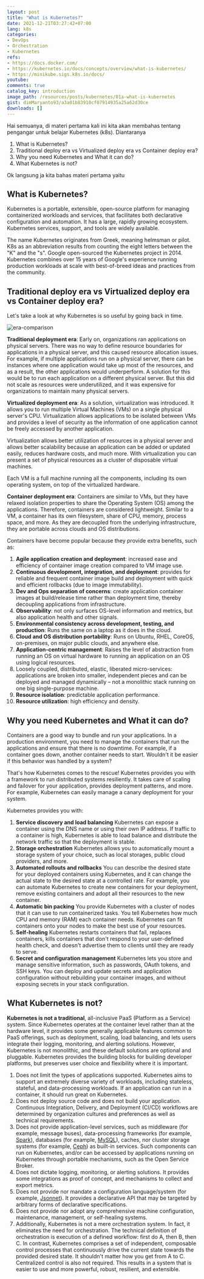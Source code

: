 ```yaml
---
layout: post
title: "What is Kubernetes?"
date: 2021-12-21T03:27:42+07:00
lang: k8s
categories:
- DevOps
- Orchestration
- Kubernetes
refs: 
- https://docs.docker.com/
- https://kubernetes.io/docs/concepts/overview/what-is-kubernetes/
- https://minikube.sigs.k8s.io/docs/
youtube: 
comments: true
catalog_key: introduction
image_path: /resources/posts/kubernetes/01a-what-is-kubernetes
gist: dimMaryanto93/a3a01b83910cf07914935a25a62d30ce
downloads: []
---
```


Hai semuanya, di materi pertama kali ini kita akan membahas tentang pengangar untuk belajar Kubernetes (k8s). Diantaranya

1. What is Kubernetes?
2. Traditional deploy era vs Virtualized deploy era vs Container deploy era?
3. Why you need Kubernetes and What it can do?
4. What Kubernetes is not?

Ok langsung ja kita bahas materi pertama yaitu

## What is Kubernetes?

Kubernetes is a portable, extensible, open-source platform for managing containerized workloads and services, that facilitates both declarative configuration and automation. It has a large, rapidly growing ecosystem. Kubernetes services, support, and tools are widely available.

The name Kubernetes originates from Greek, meaning helmsman or pilot. K8s as an abbreviation results from counting the eight letters between the "K" and the "s". Google open-sourced the Kubernetes project in 2014. Kubernetes combines over 15 years of Google's experience running production workloads at scale with best-of-breed ideas and practices from the community.

## Traditional deploy era vs Virtualized deploy era vs Container deploy era?

Let's take a look at why Kubernetes is so useful by going back in time.

![era-comparison](https://d33wubrfki0l68.cloudfront.net/26a177ede4d7b032362289c6fccd448fc4a91174/eb693/images/docs/container_evolution.svg)

**Traditional deployment era**: Early on, organizations ran applications on physical servers. There was no way to define resource boundaries for applications in a physical server, and this caused resource allocation issues. For example, if multiple applications run on a physical server, there can be instances where one application would take up most of the resources, and as a result, the other applications would underperform. A solution for this would be to run each application on a different physical server. But this did not scale as resources were underutilized, and it was expensive for organizations to maintain many physical servers.

**Virtualized deployment era**: As a solution, virtualization was introduced. It allows you to run multiple Virtual Machines (VMs) on a single physical server's CPU. Virtualization allows applications to be isolated between VMs and provides a level of security as the information of one application cannot be freely accessed by another application.

Virtualization allows better utilization of resources in a physical server and allows better scalability because an application can be added or updated easily, reduces hardware costs, and much more. With virtualization you can present a set of physical resources as a cluster of disposable virtual machines.

Each VM is a full machine running all the components, including its own operating system, on top of the virtualized hardware.

**Container deployment era**: Containers are similar to VMs, but they have relaxed isolation properties to share the Operating System (OS) among the applications. Therefore, containers are considered lightweight. Similar to a VM, a container has its own filesystem, share of CPU, memory, process space, and more. As they are decoupled from the underlying infrastructure, they are portable across clouds and OS distributions.

Containers have become popular because they provide extra benefits, such as:

1. **Agile application creation and deployment**: increased ease and efficiency of container image creation compared to VM image use.
2. **Continuous development, integration, and deployment**: provides for reliable and frequent container image build and deployment with quick and efficient rollbacks (due to image immutability).
3. **Dev and Ops separation of concerns**: create application container images at build/release time rather than deployment time, thereby decoupling applications from infrastructure.
4. **Observability**: not only surfaces OS-level information and metrics, but also application health and other signals.
5. **Environmental consistency across development, testing, and production**: Runs the same on a laptop as it does in the cloud.
6. **Cloud and OS distribution portability**: Runs on Ubuntu, RHEL, CoreOS, on-premises, on major public clouds, and anywhere else.
6. **Application-centric management**: Raises the level of abstraction from running an OS on virtual hardware to running an application on an OS using logical resources.
7. Loosely coupled, distributed, elastic, liberated micro-services: applications are broken into smaller, independent pieces and can be deployed and managed dynamically – not a monolithic stack running on one big single-purpose machine.
8. **Resource isolation**: predictable application performance.
9. **Resource utilization**: high efficiency and density.

## Why you need Kubernetes and What it can do?

Containers are a good way to bundle and run your applications. In a production environment, you need to manage the containers that run the applications and ensure that there is no downtime. For example, if a container goes down, another container needs to start. Wouldn't it be easier if this behavior was handled by a system?

That's how Kubernetes comes to the rescue! Kubernetes provides you with a framework to run distributed systems resiliently. It takes care of scaling and failover for your application, provides deployment patterns, and more. For example, Kubernetes can easily manage a canary deployment for your system.

Kubernetes provides you with:

1. **Service discovery and load balancing** Kubernetes can expose a container using the DNS name or using their own IP address. If traffic to a container is high, Kubernetes is able to load balance and distribute the network traffic so that the deployment is stable.
2. **Storage orchestration** Kubernetes allows you to automatically mount a storage system of your choice, such as local storages, public cloud providers, and more.
3. **Automated rollouts and rollbacks** You can describe the desired state for your deployed containers using Kubernetes, and it can change the actual state to the desired state at a controlled rate. For example, you can automate Kubernetes to create new containers for your deployment, remove existing containers and adopt all their resources to the new container.
4. **Automatic bin packing** You provide Kubernetes with a cluster of nodes that it can use to run containerized tasks. You tell Kubernetes how much CPU and memory (RAM) each container needs. Kubernetes can fit containers onto your nodes to make the best use of your resources.
5. **Self-healing** Kubernetes restarts containers that fail, replaces containers, kills containers that don't respond to your user-defined health check, and doesn't advertise them to clients until they are ready to serve.
6. **Secret and configuration management** Kubernetes lets you store and manage sensitive information, such as passwords, OAuth tokens, and SSH keys. You can deploy and update secrets and application configuration without rebuilding your container images, and without exposing secrets in your stack configuration.

## What Kubernetes is not?

**Kubernetes is not a traditional**, all-inclusive PaaS (Platform as a Service) system. Since Kubernetes operates at the container level rather than at the hardware level, it provides some generally applicable features common to PaaS offerings, such as deployment, scaling, load balancing, and lets users integrate their logging, monitoring, and alerting solutions. However, Kubernetes is not monolithic, and these default solutions are optional and pluggable. Kubernetes provides the building blocks for building developer platforms, but preserves user choice and flexibility where it is important.

1. Does not limit the types of applications supported. Kubernetes aims to support an extremely diverse variety of workloads, including stateless, stateful, and data-processing workloads. If an application can run in a container, it should run great on Kubernetes.
2. Does not deploy source code and does not build your application. Continuous Integration, Delivery, and Deployment (CI/CD) workflows are determined by organization cultures and preferences as well as technical requirements.
3. Does not provide application-level services, such as middleware (for example, message buses), data-processing frameworks (for example, [Spark](https://spark.apache.org/)), databases (for example, [MySQL](https://www.mysql.com/)), caches, nor cluster storage systems (for example, [Ceph](https://ceph.io/en/)) as built-in services. Such components can run on Kubernetes, and/or can be accessed by applications running on Kubernetes through portable mechanisms, such as the Open Service Broker.
4. Does not dictate logging, monitoring, or alerting solutions. It provides some integrations as proof of concept, and mechanisms to collect and export metrics.
5. Does not provide nor mandate a configuration language/system (for example, [Jsonnet](https://jsonnet.org/)). It provides a declarative API that may be targeted by arbitrary forms of declarative specifications.
6. Does not provide nor adopt any comprehensive machine configuration, maintenance, management, or self-healing systems.
7. Additionally, Kubernetes is not a mere orchestration system. In fact, it eliminates the need for orchestration. The technical definition of orchestration is execution of a defined workflow: first do A, then B, then C. In contrast, Kubernetes comprises a set of independent, composable control processes that continuously drive the current state towards the provided desired state. It shouldn't matter how you get from A to C. Centralized control is also not required. This results in a system that is easier to use and more powerful, robust, resilient, and extensible.